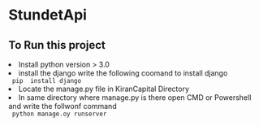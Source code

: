 # StundetApi

## To Run this project
<li> Install python version > 3.0 </li>
<li> install the django write the following coomand to install django </li>
<code> pip  install django </code>


<li> Locate the manage.py file in KiranCapital Directory </li>
<li> In same directory where manage.py is there open CMD or Powershell and write the follwonf command </li>
<code> python manage.oy runserver </code>

